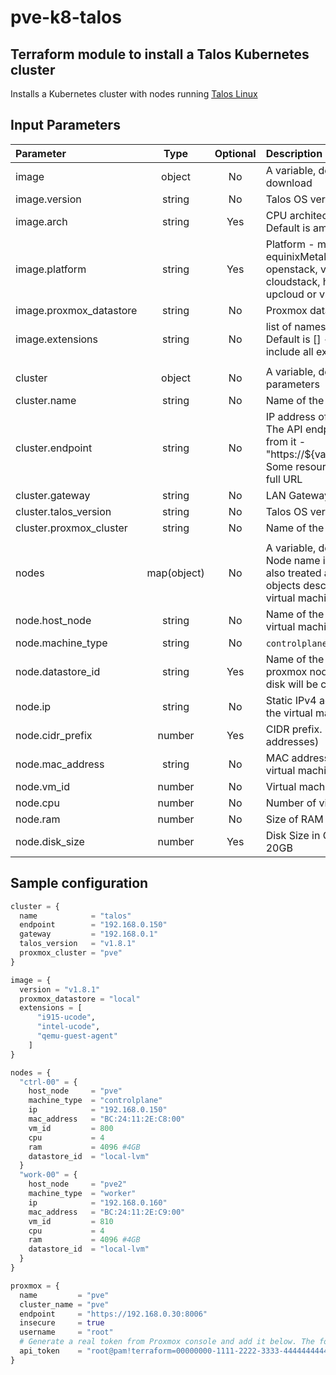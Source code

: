# pve-k8-talos
## Terraform module to install a Talos Kubernetes cluster
Installs a Kubernetes cluster with nodes running [Talos Linux](https://www.talos.dev/)

## Input Parameters
| Parameter | Type | Optional | Description |
| :- | :-: | :-: | :- |
| image        |   object | No |A variable, describing what image to download|
| image.version|   string | No |Talos OS version|
| image.arch|   string | Yes |CPU architecture - amd64 or arm64. Default is amd64 |
| image.platform|   string | Yes |Platform - metal, aws, gcp, equinixMetal, azure, digital-ocean, openstack, vmware, akamai, cloudstack, hcloud, nocloud, oracle, upcloud or vultr. Default is nocloud |
| image.proxmox_datastore|   string | No |Proxmox datastore. Defailt is local|
| image.extensions|   string | No |list of names to filter out extensions. Default is [] - empty list, which will include all extensions|
|||||
| cluster | object | No | A variable, describing Talos Cluster parameters |
| cluster.name | string | No | Name of the cluster |
| cluster.endpoint | string | No | IP address of a control plane node. The API endpoint URL will be derived from it - "https://${var.cluster.endpoint}:6443. Some resources require IP, others - a full URL|
| cluster.gateway | string | No | LAN Gateway IP address |
| cluster.talos_version | string | No | Talos OS version |
| cluster.proxmox_cluster | string | No | Name of the Proxmox cluster |
|||||
| nodes | map(object) | No | A variable, describing cluster nodes. Node name is used as a map key and also treated as a hostname. Each objects describes parameter of a virtual machine that will be created. |
| node.host_node | string | No | Name of the proxmox node where the virtual machine will be created |
| node.machine_type | string | No | `controlplane` or `worker` |
| node.datastore_id | string | Yes | Name of the data store within proxmox node, where the startup disk will be created |
| node.ip | string | No | Static IPv4 address to be assigned to the virtual machine |
| node.cidr_prefix | number | Yes | CIDR prefix. Default is 24 (256 addresses) |
| node.mac_address | string | No | MAC address to be assigned to the virtual machine |
| node.vm_id | number | No | Virtual machine ID within proxmox |
| node.cpu | number | No | Number of virtual CPU cores |
| node.ram | number | No | Size of RAM in MB to be allocated |
| node.disk_size | number | Yes | Disk Size in GB with default value of 20GB |


## Sample configuration
```tf
cluster = {
  name            = "talos"
  endpoint        = "192.168.0.150"
  gateway         = "192.168.0.1"
  talos_version   = "v1.8.1"
  proxmox_cluster = "pve"
}

image = {
  version = "v1.8.1"
  proxmox_datastore = "local"
  extensions = [
      "i915-ucode",
      "intel-ucode",
      "qemu-guest-agent"
    ]
}

nodes = {
  "ctrl-00" = {
    host_node     = "pve"
    machine_type  = "controlplane"
    ip            = "192.168.0.150"
    mac_address   = "BC:24:11:2E:C8:00"
    vm_id         = 800
    cpu           = 4
    ram           = 4096 #4GB
    datastore_id  = "local-lvm"
  }
  "work-00" = {
    host_node     = "pve2"
    machine_type  = "worker"
    ip            = "192.168.0.160"
    mac_address   = "BC:24:11:2E:C9:00"
    vm_id         = 810
    cpu           = 4
    ram           = 4096 #4GB
    datastore_id  = "local-lvm"
  }
}

proxmox = {
  name         = "pve"
  cluster_name = "pve"
  endpoint     = "https://192.168.0.30:8006"
  insecure     = true
  username     = "root"
  # Generate a real token from Proxmox console and add it below. The format is token_id=token_value, so root@pam!terraform in my case is my token id
  api_token    = "root@pam!terraform=00000000-1111-2222-3333-444444444444"
}
```
